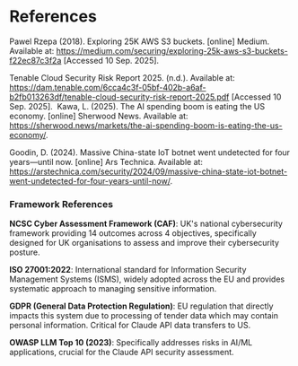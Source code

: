 # References

Pawel Rzepa (2018). Exploring 25K AWS S3 buckets. [online] Medium. Available at: https://medium.com/securing/exploring-25k-aws-s3-buckets-f22ec87c3f2a [Accessed 10 Sep. 2025].

Tenable Cloud Security Risk Report 2025. (n.d.). Available at: https://dam.tenable.com/6cca4c3f-05bf-402b-a6af-b2fb013263df/tenable-cloud-security-risk-report-2025.pdf [Accessed 10 Sep. 2025].
‌
Kawa, L. (2025). The AI spending boom is eating the US economy. [online] Sherwood News. Available at: https://sherwood.news/markets/the-ai-spending-boom-is-eating-the-us-economy/.

Goodin, D. (2024). Massive China-state IoT botnet went undetected for four years—until now. [online] Ars Technica. Available at: https://arstechnica.com/security/2024/09/massive-china-state-iot-botnet-went-undetected-for-four-years-until-now/.




### Framework References

**NCSC Cyber Assessment Framework (CAF)**: UK's national cybersecurity framework providing 14 outcomes across 4 objectives, specifically designed for UK organisations to assess and improve their cybersecurity posture.

**ISO 27001:2022**: International standard for Information Security Management Systems (ISMS), widely adopted across the EU and provides systematic approach to managing sensitive information.

**GDPR (General Data Protection Regulation)**: EU regulation that directly impacts this system due to processing of tender data which may contain personal information. Critical for Claude API data transfers to US.

**OWASP LLM Top 10 (2023)**: Specifically addresses risks in AI/ML applications, crucial for the Claude API security assessment.
